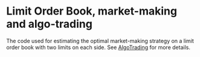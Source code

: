 # Limit Order Book, market-making and algo-trading

The code used for estimating the optimal market-making strategy on a limit order book with two limits on each side. See [AlgoTrading](https://arxiv.org/abs/1705.01446) for more details.
